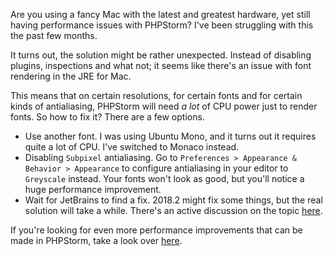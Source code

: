 Are you using a fancy Mac with the latest and greatest hardware, 
yet still having performance issues with PHPStorm? 
I've been struggling with this the past few months.

It turns out, the solution might be rather unexpected. 
Instead of disabling plugins, inspections and what not; 
it seems like there's an issue with font rendering in the JRE for Mac.

This means that on certain resolutions, for certain fonts and for certain kinds of antialiasing,
PHPStorm will need *a lot* of CPU power just to render fonts.
So how to fix it? There are a few options.

- Use another font. I was using Ubuntu Mono, and it turns out it requires quite a lot of CPU.
I've switched to Monaco instead.
- Disabling `Subpixel` antialiasing. Go to `Preferences > Appearance & Behavior > Appearance` 
to configure antialiasing in your editor to `Greyscale` instead. 
Your fonts won't look as good, but you'll notice a huge performance improvement.
- Wait for JetBrains to find a fix. 2018.2 might fix some things, 
but the real solution will take a while. There's an active discussion on the topic [here](*https://youtrack.jetbrains.com/issue/JRE-526#u=1466510431624).

If you're looking for even more performance improvements that can be made in PHPStorm, 
take a look over [here](/blog/phpstorm-performance).  
